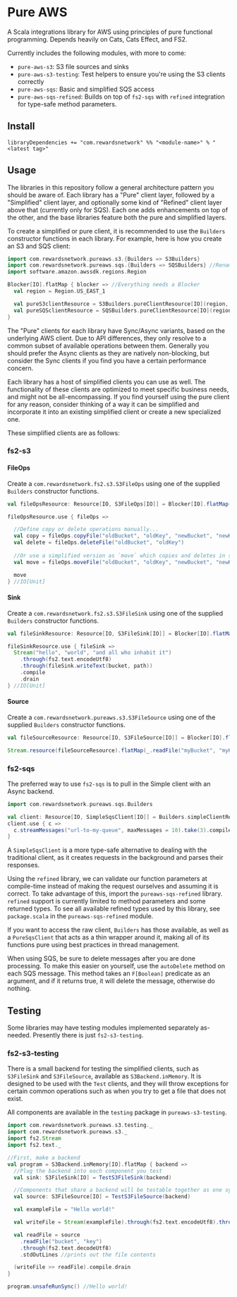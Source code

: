 # Pure AWS
A Scala integrations library for AWS using principles of pure functional programming.
Depends heavily on Cats, Cats Effect, and FS2.

Currently includes the following modules, with more to come:
* `pure-aws-s3`: S3 file sources and sinks
* `pure-aws-s3-testing`: Test helpers to ensure you're using the S3 clients correctly
* `pure-aws-sqs`: Basic and simplified SQS access
* `pure-aws-sqs-refined`: Builds on top of `fs2-sqs` with `refined` integration for type-safe method parameters.

## Install
```
libraryDependencies += "com.rewardsnetwork" %% "<module-name>" % "<latest tag>"
```

## Usage
The libraries in this repository follow a general architecture pattern you should be aware of.
Each library has a "Pure" client layer, followed by a "Simplified" client layer, and optionally some kind of "Refined" client layer above that (currently only for SQS).
Each one adds enhancements on top of the other, and the base libraries feature both the pure and simplified layers.

To create a simplified or pure client, it is recommended to use the `Builders` constructor functions in each library.
For example, here is how you create an S3 and SQS client:
```scala
import com.rewardsnetwork.pureaws.s3.{Builders => S3Builders}
import com.rewardsnetwork.pureaws.sqs.{Builders => SQSBuilders} //Renamed for clarity
import software.amazon.awssdk.regions.Region

Blocker[IO].flatMap { blocker => //Everything needs a Blocker
  val region = Region.US_EAST_1

  val pureS3clientResource = S3Builders.pureClientResource[IO](region, blocker)
  val pureSQSclientResource = SQSBuilders.pureClientResource[IO](region, blocker)
}
```

The "Pure" clients for each library have Sync/Async variants, based on the underlying AWS client.
Due to API differences, they only resolve to a common subset of available operations between them.
Generally you should prefer the Async clients as they are natively non-blocking, but consider the Sync clients if you find you have a certain performance concern.

Each library has a host of simplified clients you can use as well.
The functionality of these clients are optimized to meet specific business needs, and might not be all-encompassing.
If you find yourself using the pure client for any reason, consider thinking of a way it can be simplified and incorporate it into an existing simplified client or create a new specialized one.

These simplified clients are as follows:

### fs2-s3

#### FileOps
Create a `com.rewardsnetwork.fs2.s3.S3FileOps` using one of the supplied `Builders` constructor functions.

```scala
val fileOpsResource: Resource[IO, S3FileOps[IO]] = Blocker[IO].flatMap(Builders.fileOps[IO](region, _))

fileOpsResource.use { fileOps =>

  //Define copy or delete operations manually...
  val copy = fileOps.copyFile("oldBucket", "oldKey", "newBucket", "newKey")
  val delete = fileOps.deleteFile("oldBucket", "oldKey")
  
  //Or use a simplified version as `move` which copies and deletes in sequence
  val move = fileOps.moveFile("oldBucket", "oldKey", "newBucket", "newKey")

  move
} //IO[Unit]
```

#### Sink
Create a `com.rewardsnetwork.fs2.s3.S3FileSink` using one of the supplied `Builders` constructor functions.

```scala
val fileSinkResource: Resource[IO, S3FileSink[IO]] = Blocker[IO].flatMap(Builders.fileSink[IO](region, _))

fileSinkResource.use { fileSink =>
  Stream("hello", "world", "and all who inhabit it")
    .through(fs2.text.encodeUtf8)
    .through(fileSink.writeText(bucket, path))
    .compile
    .drain
} //IO[Unit]
```

#### Source
Create a `com.rewardsnetwork.pureaws.s3.S3FileSource` using one of the supplied `Builders` constructor functions.

```scala
val fileSourceResource: Resource[IO, S3FileSource[IO]] = Blocker[IO].flatMap(Builders.fileSource[IO](region, _))

Stream.resource(fileSourceResource).flatMap(_.readFile("myBucket", "myKey")) //Stream[IO, Byte]
```

### fs2-sqs
The preferred way to use `fs2-sqs` is to pull in the Simple client with an Async backend.
```scala
import com.rewardsnetwork.pureaws.sqs.Builders

val client: Resource[IO, SimpleSqsClient[IO]] = Builders.simpleClientResourceAsync[IO](blocker, region)
client.use { c =>
  c.streamMessages("url-to-my-queue", maxMessages = 10).take(3).compile.drain.as(ExitCode.Success)
}
```

A `SimpleSqsClient` is a more type-safe alternative to dealing with the traditional client, as it creates requests in the background and parses their responses.

Using the `refined` library, we can validate our function parameters at compile-time instead of making the request ourselves and assuming it is correct.
To take advantage of this, import the `pureaws-sqs-refined` library.
`refined` support is currently limited to method parameters and some returned types.
To see all available refined types used by this library, see `package.scala` in the `pureaws-sqs-refined` module.

If you want to access the raw client, `Builders` has those available, as well as a `PureSqsClient` that acts as a thin wrapper around it, making all of its functions pure using best practices in thread management.

When using SQS, be sure to delete messages after you are done processing.
To make this easier on yourself, use the `autoDelete` method on each SQS message.
This method takes an `F[Boolean]` predicate as an argument, and if it returns true, it will delete the message, otherwise do nothing.

## Testing
Some libraries may have testing modules implemented separately as-needed.
Presently there is just `fs2-s3-testing`.

### fs2-s3-testing
There is a small backend for testing the simplified clients, such as `S3FileSink` and `S3FileSource`, available as `S3Backend.inMemory`.
It is designed to be used with the `Test` clients, and they will throw exceptions for certain common operations such as when you try to get a file that does not exist.

All components are available in the `testing` package in `pureaws-s3-testing`.

```scala
import com.rewardsnetwork.pureaws.s3.testing._
import com.rewardsnetwork.pureaws.s3._
import fs2.Stream
import fs2.text._

//First, make a backend
val program = S3Backend.inMemory[IO].flatMap { backend =>
  //Plug the backend into each component you test
  val sink: S3FileSink[IO] = TestS3FileSink(backend)

  //Components that share a backend will be testable together as one system
  val source: S3FileSource[IO] = TestS3FileSource(backend)

  val exampleFile = "Hello world!"

  val writeFile = Stream(exampleFile).through(fs2.text.encodeUtf8).through(sink.writeText("bucket", "key"))

  val readFile = source
    .readFile("bucket", "key")
    .through(fs2.text.decodeUtf8)
    .stdOutLines //prints out the file contents

  (writeFile >> readFile).compile.drain
}

program.unsafeRunSync() //Hello world!
```
